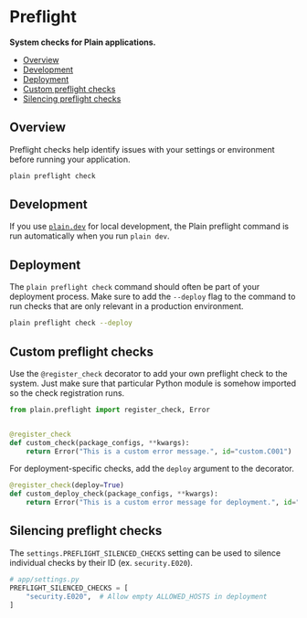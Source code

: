 # Preflight

**System checks for Plain applications.**

- [Overview](#overview)
- [Development](#development)
- [Deployment](#deployment)
- [Custom preflight checks](#custom-preflight-checks)
- [Silencing preflight checks](#silencing-preflight-checks)

## Overview

Preflight checks help identify issues with your settings or environment before running your application.

```bash
plain preflight check
```

## Development

If you use [`plain.dev`](/plain-dev/README.md) for local development, the Plain preflight command is run automatically when you run `plain dev`.

## Deployment

The `plain preflight check` command should often be part of your deployment process. Make sure to add the `--deploy` flag to the command to run checks that are only relevant in a production environment.

```bash
plain preflight check --deploy
```

## Custom preflight checks

Use the `@register_check` decorator to add your own preflight check to the system. Just make sure that particular Python module is somehow imported so the check registration runs.

```python
from plain.preflight import register_check, Error


@register_check
def custom_check(package_configs, **kwargs):
    return Error("This is a custom error message.", id="custom.C001")
```

For deployment-specific checks, add the `deploy` argument to the decorator.

```python
@register_check(deploy=True)
def custom_deploy_check(package_configs, **kwargs):
    return Error("This is a custom error message for deployment.", id="custom.D001")
```

## Silencing preflight checks

The `settings.PREFLIGHT_SILENCED_CHECKS` setting can be used to silence individual checks by their ID (ex. `security.E020`).

```python
# app/settings.py
PREFLIGHT_SILENCED_CHECKS = [
    "security.E020",  # Allow empty ALLOWED_HOSTS in deployment
]
```
